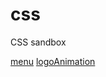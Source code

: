 # css
CSS sandbox

[menu](https://daxovi.github.io/css/menu.html)
[logoAnimation](https://daxovi.github.io/css/logoAnimation.html)
